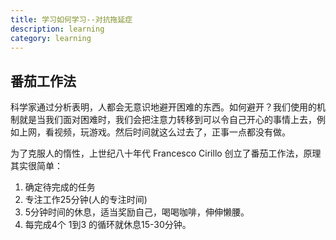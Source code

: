 ```yaml
---
title: 学习如何学习--对抗拖延症
description: learning
category: learning
---
```


## 番茄工作法

科学家通过分析表明，人都会无意识地避开困难的东西。如何避开？我们使用的机制就是当我们面对困难时，我们会把注意力转移到可以令自己开心的事情上去，例如上网，看视频，玩游戏。然后时间就这么过去了，正事一点都没有做。

<!-- more -->

为了克服人的惰性，上世纪八十年代 Francesco Cirillo 创立了番茄工作法，原理其实很简单：

1. 确定待完成的任务
2. 专注工作25分钟(人的专注时间)
3. 5分钟时间的休息，适当奖励自己，喝喝咖啡，伸伸懒腰。
4. 每完成4个 1到3 的循环就休息15-30分钟。